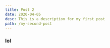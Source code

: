 ```yaml
---
title: Post 2
date: 2020-04-05
desc: This is a description for my first post
path: /my-second-post
---
```


### lol
